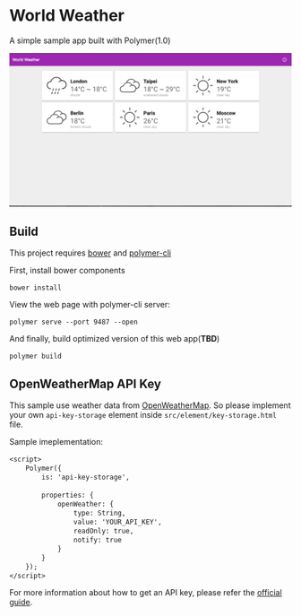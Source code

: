 World Weather
=============
A simple sample app built with Polymer(1.0)

<img src="images/screenshot.png"></img>

Build
-----
This project requires [bower](https://bower.io/#install-bower) and [polymer-cli](https://www.polymer-project.org/2.0/docs/tools/polymer-cli)

First, install bower components
```
bower install
```

View the web page with polymer-cli server:
```
polymer serve --port 9487 --open
```
And finally, build optimized version of this web app(**TBD**)
```
polymer build
```

OpenWeatherMap API Key
----------------------
This sample use weather data from [OpenWeatherMap](https://openweathermap.org/). So please implement your own `api-key-storage` element inside `src/element/key-storage.html` file.

Sample imeplementation:
```
<script>
    Polymer({
        is: 'api-key-storage',

        properties: {
            openWeather: {
                type: String,
                value: 'YOUR_API_KEY',
                readOnly: true,
                notify: true
            }
        }
    });
</script>
```

For more information about how to get an API key, please refer the [official guide](https://openweathermap.org/appid).